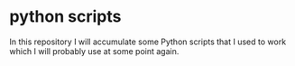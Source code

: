 # python scripts

In this repository I will accumulate some Python scripts that I used to work which I will probably use at some point again.